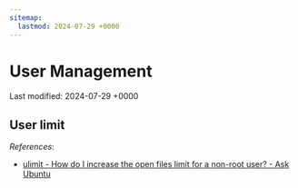 ```yaml
---
sitemap:
  lastmod: 2024-07-29 +0000
---
```


# User Management

Last modified: 2024-07-29 +0000

## User limit

*References*:

- [ulimit - How do I increase the open files limit for a non-root user? - Ask Ubuntu](https://askubuntu.com/questions/162229/how-do-i-increase-the-open-files-limit-for-a-non-root-user)

